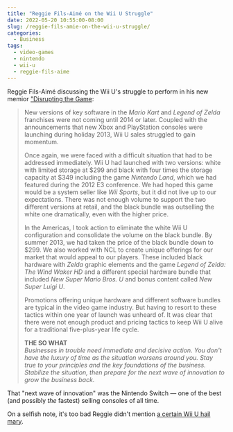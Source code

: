 ```yaml
---
title: "Reggie Fils-Aimé on the Wii U Struggle"
date: 2022-05-20 10:55:00-08:00
slug: /reggie-fils-amie-on-the-wii-u-struggle/
categories:
  - Business
tags:
  - video-games
  - nintendo
  - wii-u
  - reggie-fils-aime
---
```


Reggie Fils-Aimé discussing the Wii U's struggle to perform in his new memior ["Disrupting the Game](https://www.reggiefils-aime.com/book):

> New versions of key software in the _Mario Kart_ and _Legend of Zelda_ franchises were not coming until 2014 or later. Coupled with the announcements that new Xbox and PlayStation consoles were launching during holiday 2013, Wii U sales struggled to gain momentum.
>
> Once again, we were faced with a difficult situation that had to be addressed immediately. Wii U had launched with two versions: white with limited storage at $299 and black with four times the storage capacity at $349 including the game _Nintendo Land_, which we had featured during the 2012 E3 conference. We had hoped this game would be a system seller like _Wii Sports_, but it did not live up to our expectations. There was not enough volume to support the two different versions at retail, and the black bundle was outselling the white one dramatically, even with the higher price.
>
> In the Americas, I took action to eliminate the white Wii U configuration and consolidate the volume on the black bundle. By summer 2013, we had taken the price of the black bundle down to $299. We also worked with NCL to create unique offerings for our market that would appeal to our players. These included black hardware with _Zelda_ graphic elements and the game _Legend of Zelda: The Wind Waker HD_ and a different special hardware bundle that included _New Super Mario Bros. U_ and bonus content called _New Super Luigi U_.
>
> Promotions offering unique hardware and different software bundles are typical in the video game industry. But having to resort to these tactics within one year of launch was unheard of. It was clear that there were not enough product and pricing tactics to keep Wii U alive for a traditional five-plus-year life cycle.
>
> **THE SO WHAT**\
> _Businesses in trouble need immediate and decisive action. You don't have the luxury of time as the situation worsens around you. Stay true to your principles and the key foundations of the business. Stabilize the situation, then prepare for the next wave of innovation to grow the business back._

That "next wave of innovation" was the Nintendo Switch — one of the best (and possibly _the_ fastest) selling consoles of all time.

On a selfish note, it's too bad Reggie didn't mention [a certain Wii U hail mary](/2014/06/01/hail-mario/).
